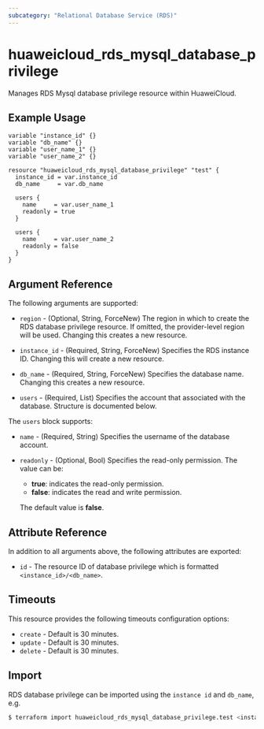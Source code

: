 ```yaml
---
subcategory: "Relational Database Service (RDS)"
---
```


# huaweicloud_rds_mysql_database_privilege

Manages RDS Mysql database privilege resource within HuaweiCloud.

## Example Usage

```hcl
variable "instance_id" {}
variable "db_name" {}
variable "user_name_1" {}
variable "user_name_2" {}

resource "huaweicloud_rds_mysql_database_privilege" "test" {
  instance_id = var.instance_id
  db_name     = var.db_name

  users {
    name     = var.user_name_1
    readonly = true
  }

  users {
    name     = var.user_name_2
    readonly = false
  }
}
```

## Argument Reference

The following arguments are supported:

* `region` - (Optional, String, ForceNew) The region in which to create the RDS database privilege resource. If omitted,
  the provider-level region will be used. Changing this creates a new resource.

* `instance_id` - (Required, String, ForceNew) Specifies the RDS instance ID. Changing this will create a new resource.

* `db_name` - (Required, String, ForceNew) Specifies the database name. Changing this creates a new resource.

* `users` - (Required, List) Specifies the account that associated with the database. Structure is documented below.

The `users` block supports:

* `name` - (Required, String) Specifies the username of the database account.

* `readonly` - (Optional, Bool) Specifies the read-only permission. The value can be:
  + **true**: indicates the read-only permission.
  + **false**: indicates the read and write permission.

  The default value is **false**.

## Attribute Reference

In addition to all arguments above, the following attributes are exported:

* `id` - The resource ID of database privilege which is formatted `<instance_id>/<db_name>`.

## Timeouts

This resource provides the following timeouts configuration options:

* `create` - Default is 30 minutes.
* `update` - Default is 30 minutes.
* `delete` - Default is 30 minutes.

## Import

RDS database privilege can be imported using the `instance id` and `db_name`, e.g.

```bash
$ terraform import huaweicloud_rds_mysql_database_privilege.test <instance_id>/<db_name>
```
